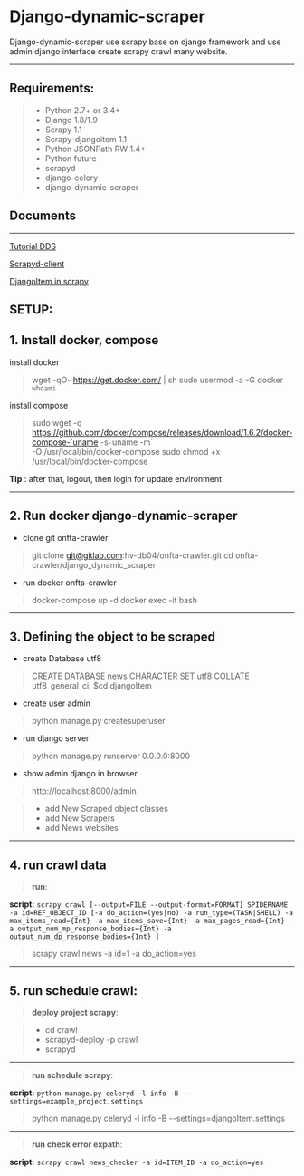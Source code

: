 Django-dynamic-scraper
===================

Django-dynamic-scraper use scrapy base on django framework and use admin django interface create scrapy crawl many website.

----------

## Requirements:



>  - Python 2.7+ or 3.4+
>  - Django 1.8/1.9
>  - Scrapy 1.1
>  - Scrapy-djangoitem 1.1
>  - Python JSONPath RW 1.4+
>  - Python future
>  - scrapyd
>  - django-celery
>  - django-dynamic-scraper



## Documents
-------------

[Tutorial DDS](https://django-dynamic-scraper.readthedocs.io)

[Scrapyd-client](https://github.com/scrapy/scrapyd-client)

[DjangoItem in scrapy](https://github.com/scrapy-plugins/scrapy-djangoitem)

## SETUP:

## 1. Install docker, compose

install docker
> wget -qO- https://get.docker.com/ | sh
sudo usermod -a -G docker `whoami`

 install compose
> sudo wget -q https://github.com/docker/compose/releases/download/1.6.2/docker-compose-`uname -s`-`uname -m` \
    -O /usr/local/bin/docker-compose
> sudo chmod +x /usr/local/bin/docker-compose

**Tip** : after that, logout, then login for update environment

---------

## 2. Run docker django-dynamic-scraper

- clone git onfta-crawler
> git clone git@gitlab.com:hv-db04/onfta-crawler.git
> cd onfta-crawler/django_dynamic_scraper

- run docker onfta-crawler
> docker-compose up -d
> docker exec -it <id container> bash

---------

## 3. Defining the object to be scraped




- create Database utf8
>  CREATE DATABASE news CHARACTER SET utf8 COLLATE utf8_general_ci;
> $cd djangoItem

- create user admin
>  python manage.py createsuperuser

- run django server
>  python manage.py runserver 0.0.0.0:8000

- show admin django in browser
>  http://localhost:8000/admin

> + add New Scraped object classes
> + add New Scrapers
> + add News websites

---------

## 4. run crawl data


> **run**:

**script:** ` scrapy crawl [--output=FILE --output-format=FORMAT] SPIDERNAME -a id=REF_OBJECT_ID [-a do_action=(yes|no) -a run_type=(TASK|SHELL) -a max_items_read={Int} -a max_items_save={Int} -a max_pages_read={Int} -a output_num_mp_response_bodies={Int} -a output_num_dp_response_bodies={Int} ] `

>  scrapy crawl news -a id=1 -a do_action=yes

-----------------------------
## 5. run schedule crawl:

>  **deploy project scrapy**:

> - cd crawl
> - scrapyd-deploy -p crawl
> - scrapyd

---------

> **run schedule scrapy**:

**script:** `python manage.py celeryd -l info -B --settings=example_project.settings`

> python manage.py celeryd -l info -B --settings=djangoItem.settings

---------
>**run check  error expath**:

**script:** `scrapy crawl news_checker -a id=ITEM_ID -a do_action=yes`
